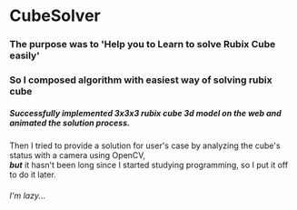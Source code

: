 # CubeSolver
### The purpose was to 'Help you to Learn to solve Rubix Cube easily'  
### So I composed algorithm with easiest way of solving rubix cube  
##### Successfully implemented 3x3x3 rubix cube 3d model on the web and animated the solution process.  
Then I tried to provide a solution for user's case by analyzing the cube's status with a camera using OpenCV,  
*__but__* it hasn't been long since I started studying programming, so I put it off to do it later.
###### I'm lazy...

